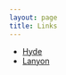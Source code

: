 ```yaml
---
layout: page
title: Links
---
```

* [Hyde](http://hyde.getpoole.com)
* [Lanyon](http://lanyon.getpoole.com)
